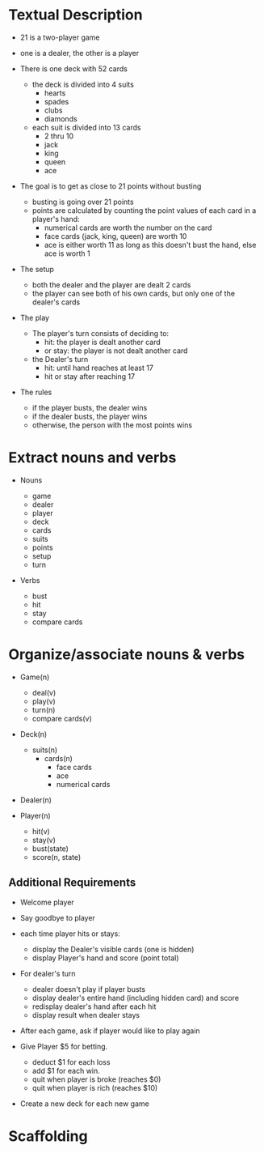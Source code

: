 # Textual Description

- 21 is a two-player game
- one is a dealer, the other is a player
- There is one deck with 52 cards
  - the deck is divided into 4 suits
    - hearts
    - spades
    - clubs
    - diamonds
  - each suit is divided into 13 cards
    - 2 thru 10
    - jack
    - king
    - queen 
    - ace
- The goal is to get as close to 21 points without busting
  - busting is going over 21 points
  - points are calculated by counting the point values of each card in a player's hand:
    - numerical cards are worth the number on the card
    - face cards (jack, king, queen) are worth 10 
    - ace is either worth 11 as long as this doesn't bust the hand, else ace is worth 1

- The setup 
  - both the dealer and the player are dealt 2 cards
  - the player can see both of his own cards, but only one of the dealer's cards

- The play
  - The player's turn consists of deciding to:
    - hit: the player is dealt another card
    - or stay: the player is not dealt another card
  - the Dealer's turn
    - hit: until hand reaches at least 17
    - hit or stay after reaching 17

- The rules
  - if the player busts, the dealer wins
  - if the dealer busts, the player wins
  - otherwise, the person with the most points wins

# Extract nouns and verbs

- Nouns
  - game
  - dealer
  - player
  - deck
  - cards
  - suits
  - points
  - setup
  - turn

- Verbs
  - bust
  - hit
  - stay
  - compare cards

# Organize/associate nouns & verbs

- Game(n)
  - deal(v)
  - play(v)
  - turn(n)
  - compare cards(v)

- Deck(n)
  - suits(n)
    - cards(n)
      - face cards
      - ace
      - numerical cards

- Dealer(n)
- Player(n)
  - hit(v)
  - stay(v)
  - bust(state)
  - score(n, state)

## Additional Requirements

- Welcome player
- Say goodbye to player
- each time player hits or stays:
  - display the Dealer's visible cards (one is hidden)
  - display Player's hand and score (point total)

- For dealer's turn
  - dealer doesn't play if player busts
  - display dealer's entire hand (including hidden card) and score
  - redisplay dealer's hand after each hit
  - display result when dealer stays

- After each game, ask if player would like to play again

- Give Player $5 for betting.
  - deduct $1 for each loss
  - add $1 for each win.
  - quit when player is broke (reaches $0)
  - quit when player is rich (reaches $10)

- Create a new deck for each new game

# Scaffolding